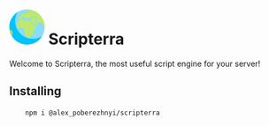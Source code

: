 # ![GitHub Logo](./public/images/earth-globe.png) Scripterra

Welcome to Scripterra, the most useful script engine for your server!

## Installing

```bash
    npm i @alex_poberezhnyi/scripterra
```
